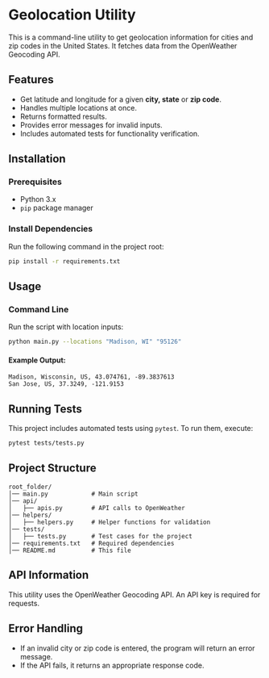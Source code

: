 # Geolocation Utility

This is a command-line utility to get geolocation information for cities and zip codes in the United States. It fetches data from the OpenWeather Geocoding API.

## Features
- Get latitude and longitude for a given **city, state** or **zip code**.
- Handles multiple locations at once.
- Returns formatted results.
- Provides error messages for invalid inputs.
- Includes automated tests for functionality verification.

## Installation
### Prerequisites
- Python 3.x
- `pip` package manager

### Install Dependencies
Run the following command in the project root:
```sh
pip install -r requirements.txt
```

## Usage
### Command Line
Run the script with location inputs:
```sh
python main.py --locations "Madison, WI" "95126"
```
#### Example Output:
```
Madison, Wisconsin, US, 43.074761, -89.3837613
San Jose, US, 37.3249, -121.9153
```

## Running Tests
This project includes automated tests using `pytest`. To run them, execute:
```sh
pytest tests/tests.py
```

## Project Structure
```
root_folder/
│── main.py            # Main script
│── api/
│   ├── apis.py        # API calls to OpenWeather
│── helpers/
│   ├── helpers.py     # Helper functions for validation
│── tests/
│   ├── tests.py       # Test cases for the project
│── requirements.txt   # Required dependencies
│── README.md          # This file
```

## API Information
This utility uses the OpenWeather Geocoding API. An API key is required for requests.

## Error Handling
- If an invalid city or zip code is entered, the program will return an error message.
- If the API fails, it returns an appropriate response code.
